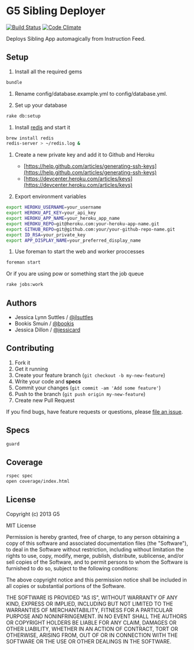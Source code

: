 # G5 Sibling Deployer

[![Build Status](https://travis-ci.org/G5/g5-sibling-deployer.png?branch=master)](https://travis-ci.org/G5/g5-sibling-deployer)
[![Code Climate](https://codeclimate.com/repos/531ea1a66956807e1500a9c2/badges/0fa10391f3e9280dfc77/gpa.png)](https://codeclimate.com/repos/531ea1a66956807e1500a9c2/feed)

Deploys Sibling App automagically from Instruction Feed.

## Setup

1. Install all the required gems
```bash
bundle
```
1. Rename config/database.example.yml to config/database.yml.

1. Set up your database
```bash
rake db:setup
```

1. Install [redis](http://redis.io/) and start it
```bash
brew install redis
redis-server > ~/redis.log &
```

1. Create a new private key and add it to Github and Heroku
    * [https://help.github.com/articles/generating-ssh-keys](https://help.github.com/articles/generating-ssh-keys)
    * [https://devcenter.heroku.com/articles/keys](https://devcenter.heroku.com/articles/keys)


1. Export environment variables
```bash
export HEROKU_USERNAME=your_username
export HEROKU_API_KEY=your_api_key
export HEROKU_APP_NAME=your_heroku_app_name
export HEROKU_REPO=git@heroku.com:your-heroku-app-name.git
export GITHUB_REPO=git@github.com:your/your-github-repo-name.git
export ID_RSA=your_private_key
export APP_DISPLAY_NAME=your_preferred_display_name
```

1. Use foreman to start the web and worker proccesses
```bash
foreman start
```
Or if you are using pow or something start the job queue
```bash
rake jobs:work
```


## Authors

  * Jessica Lynn Suttles / [@jlsuttles](https://github.com/jlsuttles)
  * Bookis Smuin / [@bookis](https://github.com/bookis)
  * Jessica Dillon / [@jessicard](https://github.com/jessicard)


## Contributing

1. Fork it
1. Get it running
1. Create your feature branch (`git checkout -b my-new-feature`)
1. Write your code and **specs**
1. Commit your changes (`git commit -am 'Add some feature'`)
1. Push to the branch (`git push origin my-new-feature`)
1. Create new Pull Request

If you find bugs, have feature requests or questions, please
[file an issue](https://github.com/G5/g5-sibling-deployer/issues).


## Specs

```bash
guard
```


## Coverage

```bash
rspec spec
open coverage/index.html
```


## License

Copyright (c) 2013 G5

MIT License

Permission is hereby granted, free of charge, to any person obtaining
a copy of this software and associated documentation files (the
"Software"), to deal in the Software without restriction, including
without limitation the rights to use, copy, modify, merge, publish,
distribute, sublicense, and/or sell copies of the Software, and to
permit persons to whom the Software is furnished to do so, subject to
the following conditions:

The above copyright notice and this permission notice shall be
included in all copies or substantial portions of the Software.

THE SOFTWARE IS PROVIDED "AS IS", WITHOUT WARRANTY OF ANY KIND,
EXPRESS OR IMPLIED, INCLUDING BUT NOT LIMITED TO THE WARRANTIES OF
MERCHANTABILITY, FITNESS FOR A PARTICULAR PURPOSE AND
NONINFRINGEMENT. IN NO EVENT SHALL THE AUTHORS OR COPYRIGHT HOLDERS BE
LIABLE FOR ANY CLAIM, DAMAGES OR OTHER LIABILITY, WHETHER IN AN ACTION
OF CONTRACT, TORT OR OTHERWISE, ARISING FROM, OUT OF OR IN CONNECTION
WITH THE SOFTWARE OR THE USE OR OTHER DEALINGS IN THE SOFTWARE.
